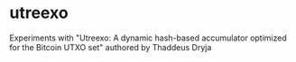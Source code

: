 # utreexo
Experiments with "Utreexo: A dynamic hash-based accumulator optimized for the Bitcoin UTXO set" authored by  Thaddeus Dryja
